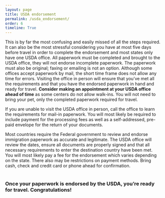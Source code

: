 ```yaml
---
layout: page
title: USDA endorsement
permalink: /usda_endorsement/
order: 6
timeline: True
---
```

This is by far the most confusing and easily missed of all the steps required.  It can also be the most stressful considering you have at most five days before travel in order to complete the endorsement and most states only have one USDA office.  All paperwork must be completed and brought to the USDA office, they will not endorse incomplete paperwork.  The paperwork must also be original; faxing or emailing is not an option.  Although some offices accept paperwork by mail, the short time frame does not allow any time for errors.  Visiting the office in person will ensure that you’ve met all the requirements and that you have the endorsed paperwork in hand and ready for travel.  <b>Consider making an appointment at your USDA office ahead of time</b> as some centers do not allow walk-ins.  You will not need to bring your pet, only the completed paperwork required for travel.

If you are unable to visit the USDA office in person, call the office to learn the requirements for mail-in paperwork.  You will most likely be required to include payment for the processing fees as well as a self-addressed, pre-paid envelope for the return of your documents.  

Most countries require the Federal government to review and endorse immigration paperwork as accurate and legitimate.  The USDA office will review the dates, ensure all documents are properly signed and that all necessary requirements to enter the destination country have been met.  You will most likely pay a fee for the endorsement which varies depending on the state.  There also may be restrictions on payment methods.  Bring cash, check and credit card or phone ahead for confirmation.
<br><br>
<h3>Once your paperwork is endorsed by the USDA, you’re ready for travel.  Congratulations!</h3>
